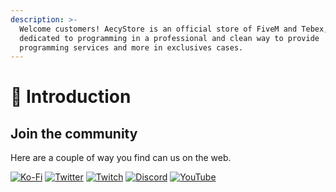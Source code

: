 ```yaml
---
description: >-
  Welcome customers! AecyStore is an official store of FiveM and Tebex, which is
  dedicated to programming in a professional and clean way to provide
  programming services and more in exclusives cases.
---
```


# 👋 Introduction

## Join the community

Here are a couple of way you find can us on the web.

[![Ko-Fi](https://img.shields.io/badge/Ko--fi-F16061?style=for-the-badge\&logo=ko-fi\&logoColor=white)](https://ko-fi.com/aecym) [![Twitter](https://img.shields.io/badge/Twitter-%231DA1F2.svg?style=for-the-badge\&logo=Twitter\&logoColor=white)](https://twitter.com/aecymv) [![Twitch](https://img.shields.io/badge/Twitch-%239146FF.svg?style=for-the-badge\&logo=Twitch\&logoColor=white)](https://www.twitch.tv/aecym) [![Discord](https://img.shields.io/badge/Discord-%237289DA.svg?style=for-the-badge\&logo=discord\&logoColor=white)](https://discord.gg/SKcqfYnj3W) [![YouTube](https://img.shields.io/badge/YouTube-%23FF0000.svg?style=for-the-badge\&logo=YouTube\&logoColor=white)](https://www.youtube.com/@Aecy)
